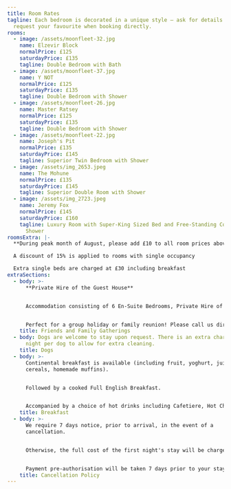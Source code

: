 ```yaml
---
title: Room Rates
tagline: Each bedroom is decorated in a unique style — ask for details and
  request your favourite when booking directly.
rooms:
  - image: /assets/moonfleet-32.jpg
    name: Elzevir Block
    normalPrice: £125
    saturdayPrice: £135
    tagline: Double Bedroom with Bath
  - image: /assets/moonfleet-37.jpg
    name: Y NOT
    normalPrice: £125
    saturdayPrice: £135
    tagline: Double Bedroom with Shower
  - image: /assets/moonfleet-26.jpg
    name: Master Ratsey
    normalPrice: £125
    saturdayPrice: £135
    tagline: Double Bedroom with Shower
  - image: /assets/moonfleet-22.jpg
    name: Joseph's Pit
    normalPrice: £135
    saturdayPrice: £145
    tagline: Superior Twin Bedroom with Shower
  - image: /assets/img_2653.jpeg
    name: The Mohune
    normalPrice: £135
    saturdayPrice: £145
    tagline: Superior Double Room with Shower
  - image: /assets/img_2723.jpeg
    name: Jeremy Fox
    normalPrice: £145
    saturdayPrice: £160
    tagline: Luxury Room with Super-King Sized Bed and Free-Standing Copper Bath &
      Shower
roomsExtra: |-
  **During peak month of August, please add £10 to all room prices above.** 

  A discount of 15% is applied to rooms with single occupancy

  Extra single beds are charged at £30 including breakfast
extraSections:
  - body: >-
      **Private Hire of the Guest House**


      Accommodation consisting of 6 En-Suite Bedrooms, Private Hire of the Breakfast Room, Pool Room and Bar. Breakfast included for all guests for £800 per night (minimum stay 2 nights)


      Perfect for a group holiday or family reunion! Please call us directly for more information. Dogs welcome.
    title: Friends and Family Gatherings
  - body: Dogs are welcome to stay upon request. There is an extra charge of £10 per
      night per dog to allow for extra cleaning.
    title: Dogs
  - body: >-
      Continental breakfast is available (including fruit, yoghurt, juice,
      cereals, homemade muffins).


      Followed by a cooked Full English Breakfast.


      Accompanied by a choice of hot drinks including Cafetiere, Hot Chocolate or Tea.
    title: Breakfast
  - body: >-
      We require 7 days notice, prior to arrival, in the event of a
      cancellation.


      Otherwise, the full cost of the first night's stay will be chargeable. 


      Payment pre-authorisation will be taken 7 days prior to your stay.
    title: Cancellation Policy
---
```

